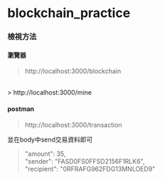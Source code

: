 # blockchain_practice

### 檢視方法
#### 瀏覽器
> http://localhost:3000/blockchain
<br>
> http://localhost:3000/mine

#### postman
> http://localhost:3000/transaction

並在body中send交易資料即可
>   "amount": 35,
<br>   "sender": "FASD0FS0FFSD2156F1RLK6",
<br>   "recipient": "0RFRAFG962FDG13MNLOED9"
